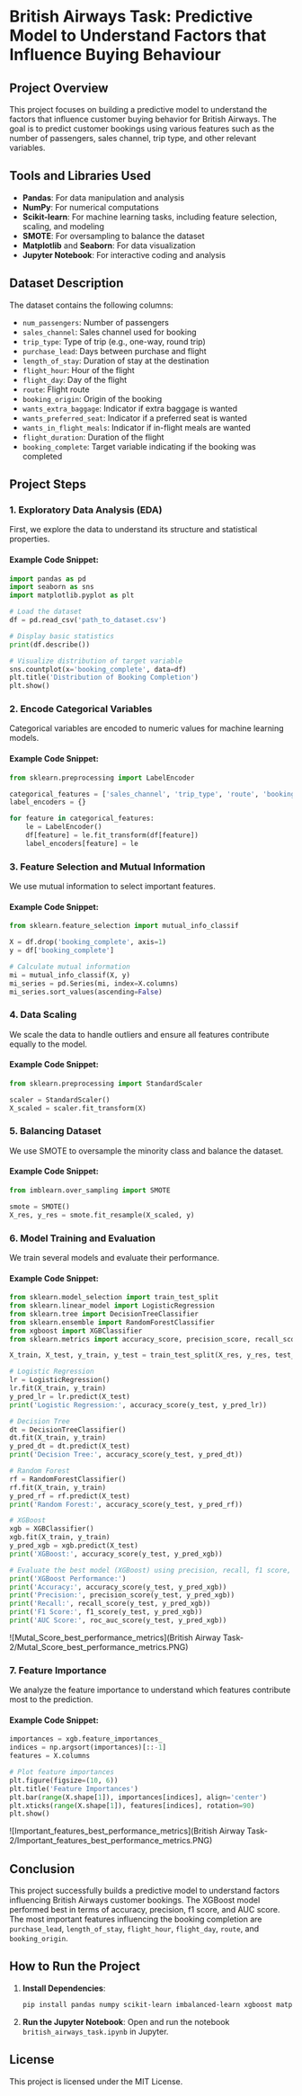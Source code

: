 # British Airways Task: Predictive Model to Understand Factors that Influence Buying Behaviour

## Project Overview

This project focuses on building a predictive model to understand the factors that influence customer buying behavior for British Airways. The goal is to predict customer bookings using various features such as the number of passengers, sales channel, trip type, and other relevant variables.

## Tools and Libraries Used

- **Pandas**: For data manipulation and analysis
- **NumPy**: For numerical computations
- **Scikit-learn**: For machine learning tasks, including feature selection, scaling, and modeling
- **SMOTE**: For oversampling to balance the dataset
- **Matplotlib** and **Seaborn**: For data visualization
- **Jupyter Notebook**: For interactive coding and analysis

## Dataset Description

The dataset contains the following columns:
- `num_passengers`: Number of passengers
- `sales_channel`: Sales channel used for booking
- `trip_type`: Type of trip (e.g., one-way, round trip)
- `purchase_lead`: Days between purchase and flight
- `length_of_stay`: Duration of stay at the destination
- `flight_hour`: Hour of the flight
- `flight_day`: Day of the flight
- `route`: Flight route
- `booking_origin`: Origin of the booking
- `wants_extra_baggage`: Indicator if extra baggage is wanted
- `wants_preferred_seat`: Indicator if a preferred seat is wanted
- `wants_in_flight_meals`: Indicator if in-flight meals are wanted
- `flight_duration`: Duration of the flight
- `booking_complete`: Target variable indicating if the booking was completed

## Project Steps

### 1. Exploratory Data Analysis (EDA)
First, we explore the data to understand its structure and statistical properties.

#### Example Code Snippet:
```python
import pandas as pd
import seaborn as sns
import matplotlib.pyplot as plt

# Load the dataset
df = pd.read_csv('path_to_dataset.csv')

# Display basic statistics
print(df.describe())

# Visualize distribution of target variable
sns.countplot(x='booking_complete', data=df)
plt.title('Distribution of Booking Completion')
plt.show()
```

### 2. Encode Categorical Variables
Categorical variables are encoded to numeric values for machine learning models.

#### Example Code Snippet:
```python
from sklearn.preprocessing import LabelEncoder

categorical_features = ['sales_channel', 'trip_type', 'route', 'booking_origin']
label_encoders = {}

for feature in categorical_features:
    le = LabelEncoder()
    df[feature] = le.fit_transform(df[feature])
    label_encoders[feature] = le
```

### 3. Feature Selection and Mutual Information
We use mutual information to select important features.

#### Example Code Snippet:
```python
from sklearn.feature_selection import mutual_info_classif

X = df.drop('booking_complete', axis=1)
y = df['booking_complete']

# Calculate mutual information
mi = mutual_info_classif(X, y)
mi_series = pd.Series(mi, index=X.columns)
mi_series.sort_values(ascending=False)
```


### 4. Data Scaling
We scale the data to handle outliers and ensure all features contribute equally to the model.

#### Example Code Snippet:
```python
from sklearn.preprocessing import StandardScaler

scaler = StandardScaler()
X_scaled = scaler.fit_transform(X)
```

### 5. Balancing Dataset
We use SMOTE to oversample the minority class and balance the dataset.

#### Example Code Snippet:
```python
from imblearn.over_sampling import SMOTE

smote = SMOTE()
X_res, y_res = smote.fit_resample(X_scaled, y)
```

### 6. Model Training and Evaluation
We train several models and evaluate their performance.

#### Example Code Snippet:
```python
from sklearn.model_selection import train_test_split
from sklearn.linear_model import LogisticRegression
from sklearn.tree import DecisionTreeClassifier
from sklearn.ensemble import RandomForestClassifier
from xgboost import XGBClassifier
from sklearn.metrics import accuracy_score, precision_score, recall_score, f1_score, roc_auc_score

X_train, X_test, y_train, y_test = train_test_split(X_res, y_res, test_size=0.2, random_state=42)

# Logistic Regression
lr = LogisticRegression()
lr.fit(X_train, y_train)
y_pred_lr = lr.predict(X_test)
print('Logistic Regression:', accuracy_score(y_test, y_pred_lr))

# Decision Tree
dt = DecisionTreeClassifier()
dt.fit(X_train, y_train)
y_pred_dt = dt.predict(X_test)
print('Decision Tree:', accuracy_score(y_test, y_pred_dt))

# Random Forest
rf = RandomForestClassifier()
rf.fit(X_train, y_train)
y_pred_rf = rf.predict(X_test)
print('Random Forest:', accuracy_score(y_test, y_pred_rf))

# XGBoost
xgb = XGBClassifier()
xgb.fit(X_train, y_train)
y_pred_xgb = xgb.predict(X_test)
print('XGBoost:', accuracy_score(y_test, y_pred_xgb))

# Evaluate the best model (XGBoost) using precision, recall, f1 score, and AUC
print('XGBoost Performance:')
print('Accuracy:', accuracy_score(y_test, y_pred_xgb))
print('Precision:', precision_score(y_test, y_pred_xgb))
print('Recall:', recall_score(y_test, y_pred_xgb))
print('F1 Score:', f1_score(y_test, y_pred_xgb))
print('AUC Score:', roc_auc_score(y_test, y_pred_xgb))
```

![Mutal_Score_best_performance_metrics](British Airway Task-2/Mutal_Score_best_performance_metrics.PNG)

### 7. Feature Importance
We analyze the feature importance to understand which features contribute most to the prediction.

#### Example Code Snippet:
```python
importances = xgb.feature_importances_
indices = np.argsort(importances)[::-1]
features = X.columns

# Plot feature importances
plt.figure(figsize=(10, 6))
plt.title('Feature Importances')
plt.bar(range(X.shape[1]), importances[indices], align='center')
plt.xticks(range(X.shape[1]), features[indices], rotation=90)
plt.show()
```

![Important_features_best_performance_metrics](British Airway Task-2/Important_features_best_performance_metrics.PNG)

## Conclusion
This project successfully builds a predictive model to understand factors influencing British Airways customer bookings. The XGBoost model performed best in terms of accuracy, precision, f1 score, and AUC score. The most important features influencing the booking completion are `purchase_lead`, `length_of_stay`, `flight_hour`, `flight_day`, `route`, and `booking_origin`.

## How to Run the Project
1. **Install Dependencies**:
   ```bash
   pip install pandas numpy scikit-learn imbalanced-learn xgboost matplotlib seaborn
   ```
2. **Run the Jupyter Notebook**: Open and run the notebook `british_airways_task.ipynb` in Jupyter.

## License
This project is licensed under the MIT License.